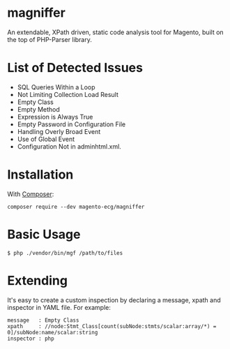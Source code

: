 magniffer
=========

An extendable, XPath driven, static code analysis tool for Magento, built on the top of PHP-Parser library.

List of Detected Issues
=======================

* SQL Queries Within a Loop
* Not Limiting Collection Load Result
* Empty Class
* Empty Method
* Expression is Always True
* Empty Password in Configuration File
* Handling Overly Broad Event
* Use of Global Event
* Configuration Not in adminhtml.xml.


Installation
============

With [Composer](http://getcomposer.org/):

```
composer require --dev magento-ecg/magniffer
```

Basic Usage
============

```
$ php ./vendor/bin/mgf /path/to/files
```


Extending
=========

It's easy to create a custom inspection by declaring a message, xpath and inspector in YAML file. For example:

```
message   : Empty Class
xpath     : //node:Stmt_Class[count(subNode:stmts/scalar:array/*) = 0]/subNode:name/scalar:string
inspector : php
```
